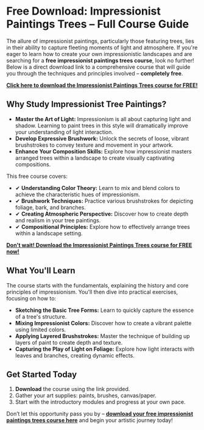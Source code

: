 # Free Download: Impressionist Paintings Trees – Full Course Guide

The allure of impressionist paintings, particularly those featuring trees, lies in their ability to capture fleeting moments of light and atmosphere. If you're eager to learn how to create your own impressionistic landscapes and are searching for a **free impressionist paintings trees course**, look no further! Below is a direct download link to a comprehensive course that will guide you through the techniques and principles involved – **completely free**.

[**Click here to download the Impressionist Paintings Trees course for FREE!**](https://udemywork.com/impressionist-paintings-trees)

## Why Study Impressionist Tree Paintings?

*   **Master the Art of Light:** Impressionism is all about capturing light and shadow. Learning to paint trees in this style will dramatically improve your understanding of light interaction.
*   **Develop Expressive Brushwork:** Unlock the secrets of loose, vibrant brushstrokes to convey texture and movement in your artwork.
*   **Enhance Your Composition Skills:** Explore how impressionist masters arranged trees within a landscape to create visually captivating compositions.

This free course covers:

*   ✔ **Understanding Color Theory:** Learn to mix and blend colors to achieve the characteristic hues of impressionism.
*   ✔ **Brushwork Techniques:** Practice various brushstrokes for depicting foliage, bark, and branches.
*   ✔ **Creating Atmospheric Perspective:** Discover how to create depth and realism in your tree paintings.
*   ✔ **Compositional Principles:** Explore how to effectively arrange trees within a landscape setting.

[**Don't wait! Download the Impressionist Paintings Trees course for FREE now!**](https://udemywork.com/impressionist-paintings-trees)

## What You'll Learn

The course starts with the fundamentals, explaining the history and core principles of impressionism. You'll then dive into practical exercises, focusing on how to:

*   **Sketching the Basic Tree Forms:** Learn to quickly capture the essence of a tree's structure.
*   **Mixing Impressionist Colors:** Discover how to create a vibrant palette using limited colors.
*   **Applying Layered Brushstrokes:** Master the technique of building up layers of paint to create depth and texture.
*   **Capturing the Play of Light on Foliage:** Explore how light interacts with leaves and branches, creating dynamic effects.

## Get Started Today

1.  **Download** the course using the link provided.
2.  Gather your art supplies: paints, brushes, canvas/paper.
3.  Start with the introductory modules and progress at your own pace.

Don’t let this opportunity pass you by – **[download your free impressionist paintings trees course here](https://udemywork.com/impressionist-paintings-trees)** and begin your artistic journey today!

